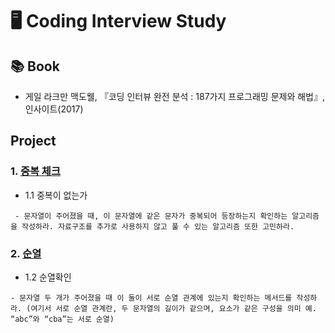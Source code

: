 # 🖥 Coding Interview Study
## 📚  Book
- 게일 라크만 맥도웰, 『코딩 인터뷰 완전 분석 : 187가지 프로그래밍 문제와 해법』, 인사이트(2017)

## Project
### 1. [중복 체크](DuplicatedCheck/DuplicatedCheck/)
* 1.1 중복이 없는가
```
 - 문자열이 주어졌을 때, 이 문자열에 같은 문자가 중복되어 등장하는지 확인하는 알고리즘을 작성하라. 자료구조를 추가로 사용하지 않고 풀 수 있는 알고리즘 또한 고민하라.
```


### 2. [순열](Permutation/Permutation/)
* 1.2 순열확인
```
- 문자열 두 개가 주어졌을 때 이 둘이 서로 순열 관계에 있는지 확인하는 메서드를 작성하라. (여기서 서로 순열 관계란, 두 문자열의 길이가 같으며, 요소가 같은 구성을 의미 예. “abc”와 “cba”는 서로 순열)
```

